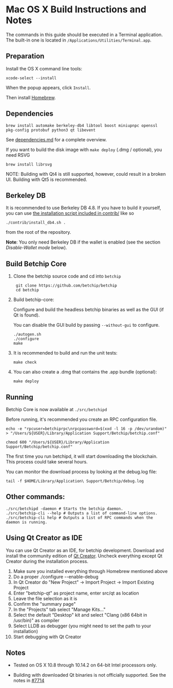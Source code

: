 Mac OS X Build Instructions and Notes
====================================
The commands in this guide should be executed in a Terminal application.
The built-in one is located in `/Applications/Utilities/Terminal.app`.

Preparation
-----------
Install the OS X command line tools:

`xcode-select --install`

When the popup appears, click `Install`.

Then install [Homebrew](https://brew.sh).

Dependencies
----------------------

    brew install automake berkeley-db4 libtool boost miniupnpc openssl pkg-config protobuf python3 qt libevent

See [dependencies.md](dependencies.md) for a complete overview.

If you want to build the disk image with `make deploy` (.dmg / optional), you need RSVG

    brew install librsvg

NOTE: Building with Qt4 is still supported, however, could result in a broken UI. Building with Qt5 is recommended.

Berkeley DB
-----------
It is recommended to use Berkeley DB 4.8. If you have to build it yourself,
you can use [the installation script included in contrib/](/contrib/install_db4.sh)
like so

```shell
./contrib/install_db4.sh .
```

from the root of the repository.

**Note**: You only need Berkeley DB if the wallet is enabled (see the section *Disable-Wallet mode* below).

Build Betchip Core
------------------------

1. Clone the betchip source code and cd into `betchip`

        git clone https://github.com/betchip/betchip
        cd betchip

2.  Build betchip-core:

    Configure and build the headless betchip binaries as well as the GUI (if Qt is found).

    You can disable the GUI build by passing `--without-gui` to configure.

        ./autogen.sh
        ./configure
        make

3.  It is recommended to build and run the unit tests:

        make check

4.  You can also create a .dmg that contains the .app bundle (optional):

        make deploy

Running
-------

Betchip Core is now available at `./src/betchipd`

Before running, it's recommended you create an RPC configuration file.

    echo -e "rpcuser=betchiprpc\nrpcpassword=$(xxd -l 16 -p /dev/urandom)" > "/Users/${USER}/Library/Application Support/Betchip/betchip.conf"

    chmod 600 "/Users/${USER}/Library/Application Support/Betchip/betchip.conf"

The first time you run betchipd, it will start downloading the blockchain. This process could take several hours.

You can monitor the download process by looking at the debug.log file:

    tail -f $HOME/Library/Application\ Support/Betchip/debug.log

Other commands:
-------

    ./src/betchipd -daemon # Starts the betchip daemon.
    ./src/betchip-cli --help # Outputs a list of command-line options.
    ./src/betchip-cli help # Outputs a list of RPC commands when the daemon is running.

Using Qt Creator as IDE
------------------------
You can use Qt Creator as an IDE, for betchip development.
Download and install the community edition of [Qt Creator](https://www.qt.io/download/).
Uncheck everything except Qt Creator during the installation process.

1. Make sure you installed everything through Homebrew mentioned above
2. Do a proper ./configure --enable-debug
3. In Qt Creator do "New Project" -> Import Project -> Import Existing Project
4. Enter "betchip-qt" as project name, enter src/qt as location
5. Leave the file selection as it is
6. Confirm the "summary page"
7. In the "Projects" tab select "Manage Kits..."
8. Select the default "Desktop" kit and select "Clang (x86 64bit in /usr/bin)" as compiler
9. Select LLDB as debugger (you might need to set the path to your installation)
10. Start debugging with Qt Creator

Notes
-----

* Tested on OS X 10.8 through 10.14.2 on 64-bit Intel processors only.

* Building with downloaded Qt binaries is not officially supported. See the notes in [#7714](https://github.com/betchip/betchip/issues/7714)
